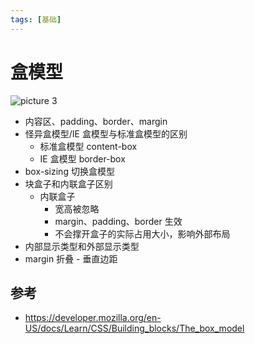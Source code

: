 ```yaml
---
tags: [基础]
---
```


# 盒模型

![picture 3](/img/box-model-68d7f077ea315054ee7680248d7926d9a592cb75d7934d0a03b3c83769456727.png)

-   内容区、padding、border、margin
-   怪异盒模型/IE 盒模型与标准盒模型的区别
    -   标准盒模型 content-box
    -   IE 盒模型 border-box
-   box-sizing 切换盒模型
-   块盒子和内联盒子区别
    -   内联盒子
        -   宽高被忽略
        -   margin、padding、border 生效
        -   不会撑开盒子的实际占用大小，影响外部布局
-   内部显示类型和外部显示类型
-   margin 折叠 - 垂直边距

## 参考

-   https://developer.mozilla.org/en-US/docs/Learn/CSS/Building_blocks/The_box_model
